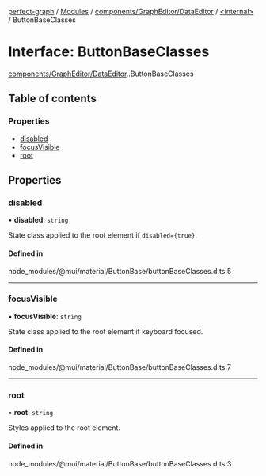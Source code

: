 [perfect-graph](../README.md) / [Modules](../modules.md) / [components/GraphEditor/DataEditor](../modules/components_GraphEditor_DataEditor.md) / [<internal\>](../modules/components_GraphEditor_DataEditor._internal_.md) / ButtonBaseClasses

# Interface: ButtonBaseClasses

[components/GraphEditor/DataEditor](../modules/components_GraphEditor_DataEditor.md).[<internal>](../modules/components_GraphEditor_DataEditor._internal_.md).ButtonBaseClasses

## Table of contents

### Properties

- [disabled](components_GraphEditor_DataEditor._internal_.ButtonBaseClasses.md#disabled)
- [focusVisible](components_GraphEditor_DataEditor._internal_.ButtonBaseClasses.md#focusvisible)
- [root](components_GraphEditor_DataEditor._internal_.ButtonBaseClasses.md#root)

## Properties

### disabled

• **disabled**: `string`

State class applied to the root element if `disabled={true}`.

#### Defined in

node_modules/@mui/material/ButtonBase/buttonBaseClasses.d.ts:5

___

### focusVisible

• **focusVisible**: `string`

State class applied to the root element if keyboard focused.

#### Defined in

node_modules/@mui/material/ButtonBase/buttonBaseClasses.d.ts:7

___

### root

• **root**: `string`

Styles applied to the root element.

#### Defined in

node_modules/@mui/material/ButtonBase/buttonBaseClasses.d.ts:3
